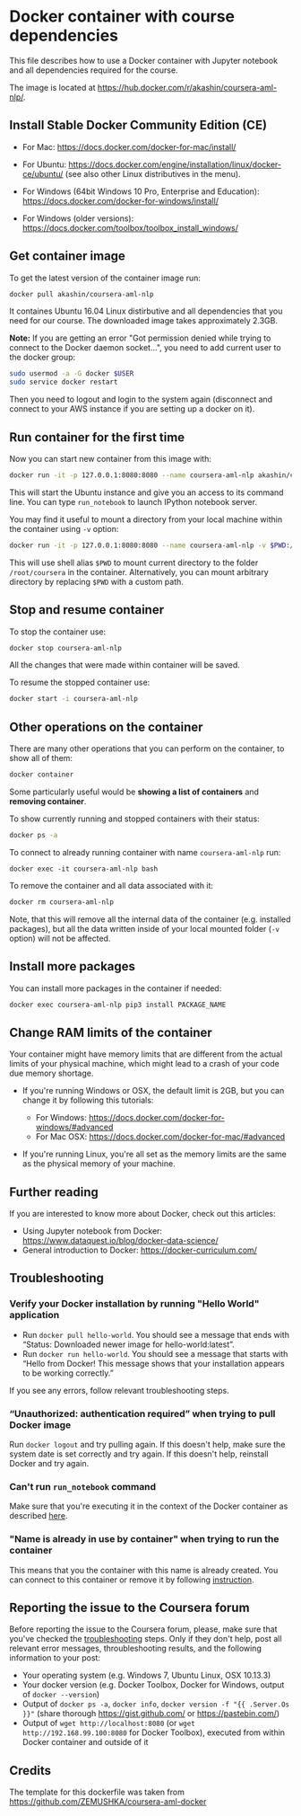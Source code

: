 # Docker container with course dependencies

This file describes how to use a Docker container with Jupyter notebook and
all dependencies required for the course.

The image is located at https://hub.docker.com/r/akashin/coursera-aml-nlp/.

## Install Stable Docker Community Edition (CE)

- For Mac: 
https://docs.docker.com/docker-for-mac/install/

- For Ubuntu: 
https://docs.docker.com/engine/installation/linux/docker-ce/ubuntu/ (see also other Linux distributives in the menu).

- For Windows (64bit Windows 10 Pro, Enterprise and Education):
https://docs.docker.com/docker-for-windows/install/ 

- For Windows (older versions):
https://docs.docker.com/toolbox/toolbox_install_windows/



## Get container image

To get the latest version of the container image run:
```sh
docker pull akashin/coursera-aml-nlp
```
It containes Ubuntu 16.04 Linux distirbutive and all dependencies that you need for our course. The downloaded image takes approximately 2.3GB. 

**Note:** If you are getting an error "Got permission denied while trying to connect to the Docker daemon socket...", you need to add current user to the docker group:
```sh
sudo usermod -a -G docker $USER
sudo service docker restart
```
Then you need to logout and login to the system again (disconnect and connect to your AWS instance if you are setting up a docker on it).


## Run container for the first time

Now you can start new container from this image with:
```sh
docker run -it -p 127.0.0.1:8080:8080 --name coursera-aml-nlp akashin/coursera-aml-nlp
```
This will start the Ubuntu instance and give you an access to its command line. You can type `run_notebook` to launch IPython notebook server. 

You may find it useful to mount a directory from your local machine within the container using `-v` option:
```sh
docker run -it -p 127.0.0.1:8080:8080 --name coursera-aml-nlp -v $PWD:/root/coursera akashin/coursera-aml-nlp
```
This will use shell alias `$PWD` to mount current directory to the folder `/root/coursera` in the container. Alternatively, you can mount arbitrary directory by replacing `$PWD` with a custom path.

## Stop and resume container

To stop the container use:
```sh
docker stop coursera-aml-nlp
```
All the changes that were made within container will be saved.

To resume the stopped container use:
```sh
docker start -i coursera-aml-nlp
```
## Other operations on the container

There are many other operations that you can perform on the container, to show all of them:
```sh
docker container
```
Some particularly useful would be **showing a list of containers** and **removing container**.

To show currently running and stopped containers with their status:
```sh
docker ps -a
```

To connect to already running container with name `coursera-aml-nlp` run:
```
docker exec -it coursera-aml-nlp bash
```

To remove the container and all data associated with it:
```sh
docker rm coursera-aml-nlp
```
Note, that this will remove all the internal data of the container (e.g. installed packages), but all the data written inside of your local mounted folder (`-v` option) will not be affected.

## Install more packages

You can install more packages in the container if needed:
```sh
docker exec coursera-aml-nlp pip3 install PACKAGE_NAME
```

## Change RAM limits of the container

Your container might have memory limits that are different from the actual limits of your physical machine, which might lead to a crash of your code due memory shortage.

- If you're running Windows or OSX, the default limit is 2GB, but you can change it by following this tutorials:
  - For Windows: https://docs.docker.com/docker-for-windows/#advanced
  - For Mac OSX: https://docs.docker.com/docker-for-mac/#advanced

- If you're running Linux, you're all set as the memory limits are the same as the physical memory of your machine.


## Further reading

If you are interested to know more about Docker, check out this articles: 
- Using Jupyter notebook from Docker: https://www.dataquest.io/blog/docker-data-science/
- General introduction to Docker: https://docker-curriculum.com/

## Troubleshooting

### Verify your Docker installation by running "Hello World" application
- Run `docker pull hello-world`. You should see a message that ends with 
    “Status: Downloaded newer image for hello-world:latest”.
- Run `docker run hello-world`.  You should see a message that starts with
    “Hello from Docker!
    This message shows that your installation appears to be working correctly.”

If you see any errors, follow relevant troubleshooting steps.

### “Unauthorized: authentication required” when trying to pull Docker image
Run `docker logout` and try pulling again. If this doesn't help, make sure the system date is set correctly and try again. If this doesn't help, reinstall Docker and try again.

### Can't run `run_notebook` command
Make sure that you're executing it in the context of the Docker container as described [here](#run-container-for-the-first-time). 

### "Name is already in use by container" when trying to run the container
This means that you the container with this name is already created. You can connect to this container or remove it by following [instruction](#other-operations-on-the-container).

## Reporting the issue to the Coursera forum
Before reporting the issue to the Coursera forum, please, make sure that you've checked the [troubleshooting](#troubleshooting) steps. Only if they don't help, post all relevant error messages, throubleshooting results, and the following information to your post:

- Your operating system (e.g. Windows 7, Ubuntu Linux, OSX 10.13.3)
- Your docker version (e.g. Docker Toolbox, Docker for Windows, output of `docker --version`)
- Output of `docker ps -a`, `docker info`, `docker version -f "{{ .Server.Os }}"` (share thorough https://gist.github.com/ or https://pastebin.com/)
- Output of `wget http://localhost:8080` (or `wget http://192.168.99.100:8080` for Docker Toolbox), executed from within Docker container and outside of it

## Credits

The template for this dockerfile was taken from https://github.com/ZEMUSHKA/coursera-aml-docker
